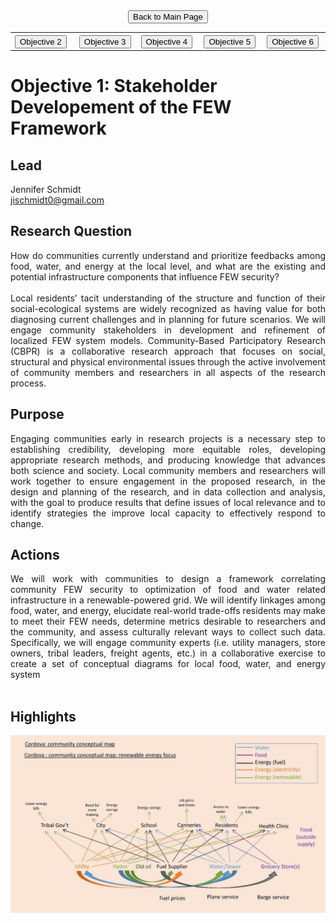 <form action="https://mjc55.github.io/MicroFEWs_Legacy/" align="center" style="bold">
<input type="submit" value="Back to Main Page" />
</form>


<p align="center" text-align="center"><table style="border-collapse: collapse; border: none;">
  <tr width="100%" style="border: none;">
    <th width="200" style="border: none;"> <form action="https://mjc55.github.io/MicroFEWs_Legacy/Objectives/Objective_2" align="left"><input type="submit" value="Objective 2" /></form> </th>
    <th width="200" style="border: none;"> <form action="https://mjc55.github.io/MicroFEWs_Legacy/Objectives/Objective_3" align="center"><input type="submit" value="Objective 3" /></form>  </th>
    <th width="200" style="border: none;"> <form action="https://mjc55.github.io/MicroFEWs_Legacy/Objectives/Objective_4" align="left"><input type="submit" value="Objective 4" /></form> </th>
    <th width="200" style="border: none;"> <form action="https://mjc55.github.io/MicroFEWs_Legacy/Objectives/Objective_5" align="left"><input type="submit" value="Objective 5" /></form> </th>
    <th width="200" style="border: none;"> <form action="https://mjc55.github.io/MicroFEWs_Legacy/Objectives/Objective_6" align="left"><input type="submit" value="Objective 6" /></form> </th>
  </tr>
</table></p>



# Objective 1: Stakeholder Developement of the FEW Framework

## Lead
Jennifer Schmidt <br/>
jischmidt0@gmail.com

## Research Question
<div style="text-align: justify"> 
How do communities currently understand and prioritize feedbacks among food, water, and energy at the local level, and what are the existing and potential infrastructure components that influence FEW security?
<br> <br>
Local residents’ tacit understanding of the structure and function of their social-ecological systems are widely recognized as having value for both diagnosing current challenges and in planning for future scenarios. We will engage community stakeholders in development and refinement of localized FEW system models. Community-Based Participatory Research (CBPR) is a collaborative research approach that focuses on social, structural and physical environmental issues through the active involvement of community members and researchers in all aspects of the research process.
</div>
 
## Purpose
 
<div style="text-align: justify"> 
Engaging communities early in research projects is a necessary step to establishing credibility, developing more equitable roles, developing appropriate research methods, and producing knowledge that advances both science and society. Local community members and researchers will work together to ensure engagement in the proposed research, in the design and planning of the research, and in data collection and analysis, with the goal to produce results that define issues of local relevance and to identify strategies the improve local capacity to effectively respond to change.
</div>
 
## Actions
 
<div style="text-align: justify"> 
We will work with communities to design a framework correlating community FEW security to optimization of food and water related infrastructure in a renewable-powered grid. We will identify linkages among food, water, and energy, elucidate real-world trade-offs residents may make to meet their FEW needs, determine metrics desirable to researchers and the community, and assess culturally relevant ways to collect such data. Specifically, we will engage community experts (i.e. utility managers, store owners, tribal leaders, freight agents, etc.) in a collaborative exercise to create a set of conceptual diagrams for local food, water, and energy system
</div>
<br/>





## Highlights


<p align="center">
<img src="conceptual_cordova.jpg" width=800>
</p>





